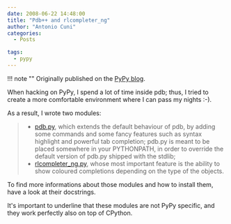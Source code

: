 ```yaml
---
date: 2008-06-22 14:48:00
title: "Pdb++ and rlcompleter_ng"
author: "Antonio Cuni"
categories:
  - Posts

tags:
  - pypy
---
```


!!! note ""
    Originally published on the [PyPy blog](https://pypy.org/posts/2008/06/pdb-and-rlcompleterng-2414105295687348881.html).


<html><body><p>When hacking on PyPy, I spend a lot of time inside pdb; thus, I tried
to create a more comfortable environment where I can pass my nights
:-).
</p>
<!-- more -->

<p>As a result, I wrote two modules:</p>
<blockquote>
<ul class="simple">
<li><a class="reference" href="https://codespeak.net/svn/user/antocuni/hack/pdb.py">pdb.py</a>, which extends the default behaviour of pdb, by adding
some commands and some fancy features such as syntax highlight and
powerful tab completion; pdb.py is meant to be placed somewhere in
your PYTHONPATH, in order to override the default version of pdb.py
shipped with the stdlib;</li>
<li><a class="reference" href="https://codespeak.net/svn/user/antocuni/hack/rlcompleter_ng.py">rlcompleter_ng.py</a>, whose most important feature is the ability
to show coloured completions depending on the type of the objects.</li>
</ul>
</blockquote>
<p>To find more informations about those modules and how to install them,
have a look at their docstrings.</p>
<p>It's important to underline that these modules are not PyPy specific,
and they work perfectly also on top of CPython.</p>
<a href="https://1.bp.blogspot.com/_4gR6Ggu8oHQ/SF5YorCOqhI/AAAAAAAAADg/NWL3d5L9TTE/s1600-h/screenshot-pdb.png"><img alt="" border="0" id="BLOGGER_PHOTO_ID_5214702874311698962" src="https://1.bp.blogspot.com/_4gR6Ggu8oHQ/SF5YorCOqhI/AAAAAAAAADg/NWL3d5L9TTE/s320/screenshot-pdb.png" style="display: block; margin: 0px auto 10px; text-align: center; cursor: pointer; cursor: hand;"></a></body></html>